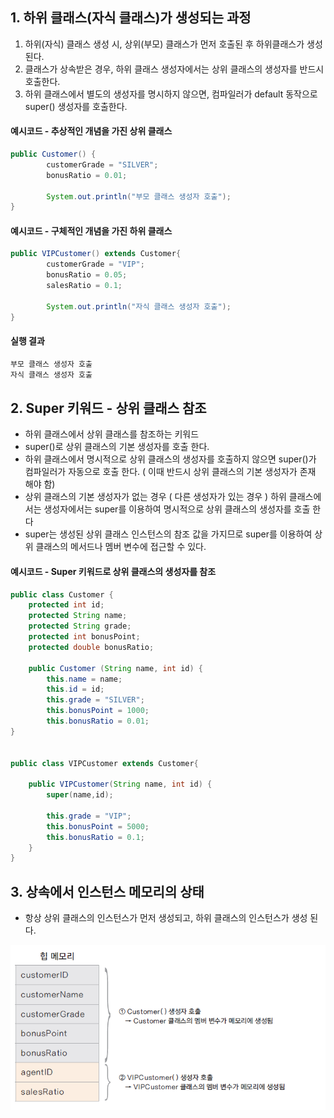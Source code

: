 
## 1. 하위 클래스(자식 클래스)가 생성되는 과정

1. 하위(자식) 클래스 생성 시, 상위(부모) 클래스가 먼저 호출된 후 하위클래스가 생성된다.
2. 클래스가 상속받은 경우, 하위 클래스 생성자에서는 상위 클래스의 생성자를 반드시 호출한다.
3. 하위 클래스에서 별도의 생성자를 명시하지 않으면, 컴파일러가 default 동작으로 super() 생성자를 호출한다.

#### 예시코드 - 추상적인 개념을 가진 상위 클래스
```java
public Customer() {
		customerGrade = "SILVER";
		bonusRatio = 0.01;
		
		System.out.println("부모 클래스 생성자 호출");
}
```
#### 예시코드 - 구체적인 개념을 가진 하위 클래스
```java
public VIPCustomer() extends Customer{
		customerGrade = "VIP";
		bonusRatio = 0.05;
		salesRatio = 0.1;
		
		System.out.println("자식 클래스 생성자 호출");
}
```
#### 실행 결과
```java
부모 클래스 생성자 호출
자식 클래스 생성자 호출
```


## 2. Super 키워드 - 상위 클래스 참조

- 하위 클래스에서 상위 클래스를 참조하는 키워드
- super()로 상위 클래스의 기본 생성자를 호출 한다.
- 하위 클래스에서 명시적으로 상위 클래스의 생성자를 호출하지 않으면 super()가 컴파일러가 자동으로 호출 한다. ( 이때 반드시 상위 클래스의 기본 생성자가 존재 해야 함)
- 상위 클래스의 기본 생성자가 없는 경우 ( 다른 생성자가 있는 경우 ) 하위 클래스에서는 생성자에서는 super를 이용하여 명시적으로 상위 클래스의 생성자를 호출 한다
- super는 생성된 상위 클래스 인스턴스의 참조 값을 가지므로 super를 이용하여 상위 클래스의 메서드나 멤버 변수에 접근할 수 있다.

#### 예시코드 - Super 키워드로 상위 클래스의 생성자를 참조
```java
public class Customer {
	protected int id;
	protected String name;
	protected String grade;
	protected int bonusPoint;
	protected double bonusRatio;
	
	public Customer (String name, int id) {
		this.name = name;
		this.id = id;
		this.grade = "SILVER";
		this.bonusPoint = 1000;
		this.bonusRatio = 0.01;
}


public class VIPCustomer extends Customer{

	public VIPCustomer(String name, int id) {
		super(name,id);

		this.grade = "VIP";
		this.bonusPoint = 5000;
		this.bonusRatio = 0.1;
	}
}
```


## 3. 상속에서 인스턴스 메모리의 상태
- 항상 상위 클래스의 인스턴스가 먼저 생성되고, 하위 클래스의 인스턴스가 생성 된다.

![datatype](./img/InheritanceMemory.png)